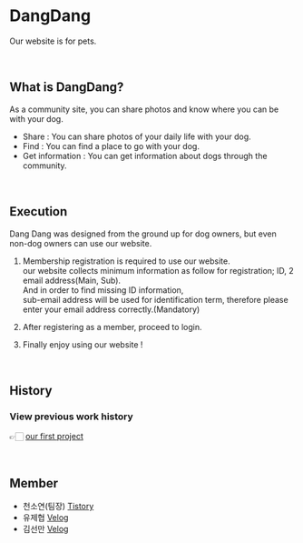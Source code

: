 # DangDang
Our website is for pets.

<br>

## What is DangDang?
As a community site, you can share photos and know where you can be with your dog.

- Share : You can share photos of your daily life with your dog.
- Find : You can find a place to go with your dog.
- Get information : You can get information about dogs through the community.

<br>

## Execution
Dang Dang was designed from the ground up for dog owners, but even non-dog owners can use our website.

1. Membership registration is required to use our website.          
our website collects minimum information as follow for registration; ID, 2 email address(Main, Sub).         
And in order to find missing ID information,    
sub-email address will be used for identification term, therefore please enter your email address correctly.(Mandatory)

2. After registering as a member, proceed to login.

3. Finally enjoy using our website !



<br>

## History
### View previous work history
👉🏻 [our first project](https://github.com/Lluora/Team14)

<br>

## Member
- 천소연(팀장) [Tistory](https://lu-delight.tistory.com/)
- 유제협 [Velog](https://velog.io/@yu_jep)
- 김선만 [Velog](http://velog.io/@manijang2)
